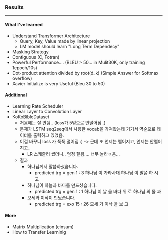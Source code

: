 ### Results
------
#### What I've learned
- Understand Transformer Architecture
  - Query, Key, Value made by linear projection
  - LM model should learn "Long Term Dependecy"
- Masking Strategy
- Contiguous (C, Fotran)
- Powerful Performance.... (BLEU > 50... in Mulit30K, only training 1epoch/10s)
- Dot-product attention divided by root(d_k) (Simple Answer for Softmax overflow)
- Xavier Initialize is very Useful (Bleu 30 to 50)

#### Additional
- Learning Rate Scheduler
- Linear Layer to Convolution Layer
- KoKoBibleDataset
  - 처음에는 잘 안됨.. (loss가 5밑으로 안떨어짐..) 
  - 문제가 LSTM seq2seq에서 사용한 vocab을 가져왔는데 거기서 역순으로 데이터를 출력하고 있었음. 
  - 이걸 바꾸니 loss 가 쭉쭉 떨어짐 :) -> 근데 또 언제는 떨어지고, 언제는 안떨어지고.. 
    - LR 스케줄러 썼더니.. 엄청 잘됨.... 너무 놀라ㅇ움...
  - 결과
    - 하나님께서 말씀하셨습니다.
      - predicted trg = gen 1 : 3 하나님 이 가라사대 하나님 이 말씀 하 시 고 <EOS>
    - 하나님이 하늘과 바다를 만드셨습니다.
      - predicted trg = gen 1 : 1 하나님 이 날 을 바다 위 로 하나님 의 물 과 <EOS>
    - 모세와 이삭이 만났습니다.
      - predicted trg = exo 15 : 26 모세 가 이삭 을 보 고 <EOS>

#### More
- Matrix Multiplication (einsum)
- How to Transfer Learninig

